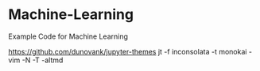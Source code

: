 # Machine-Learning
Example Code for Machine Learning

https://github.com/dunovank/jupyter-themes
jt -f inconsolata -t monokai -vim -N -T -altmd
